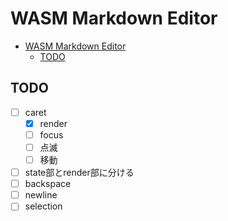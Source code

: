# WASM Markdown Editor

- [WASM Markdown Editor](#wasm-markdown-editor)
  - [TODO](#todo)

## TODO

- [ ] caret
  - [x] render
  - [ ] focus
  - [ ] 点滅
  - [ ] 移動
- [ ] state部とrender部に分ける
- [ ] backspace
- [ ] newline
- [ ] selection
